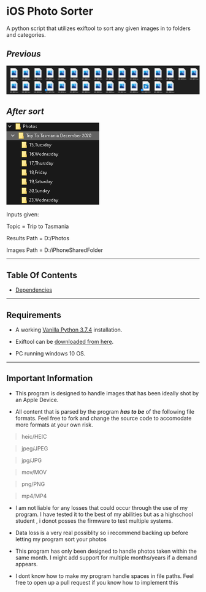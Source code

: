 # iOS Photo Sorter
A python script that utilizes exiftool to sort any given images in to folders and categories.

## ***Previous***
![Unsorted images](previous.png)

## ***After sort***
![Sorted images](after.png)

Inputs given:

Topic = Trip to Tasmania

Results Path = D:/Photos

Images Path = D:/iPhoneSharedFolder


***
## Table Of Contents

* [Dependencies](#Dependencies)

***
## Requirements
* A working [Vanilla Python 3.7.4](https://www.python.org/downloads/release/python-374/) installation.

* Exiftool can be [downloaded from here](https://exiftool.org/).

* PC running windows 10 OS.

***
## Important Information

* This program is designed to handle images that has been ideally shot by an Apple Device.

* All content that is parsed by the program ***has to be*** of the following file formats. Feel free to fork and change the source code to accomodate more formats at your own risk.

>heic/HEIC

>jpeg/JPEG

>jpg/JPG

>mov/MOV

>png/PNG

>mp4/MP4

* I am not liable for any losses that could occur through the use of my program. I have tested it to the best of my abilities but as a highschool student , i donot posses the firmware to test multiple systems.

* Data loss is a very real possiblity so i recommend backing up before letting my program sort your photos

* This program has only been designed to handle photos taken within the same month. I might add support for multiple months/years if a demand appears.

* I dont know how to make my program handle spaces in file paths. Feel free to open up a pull request if you know how to implement this